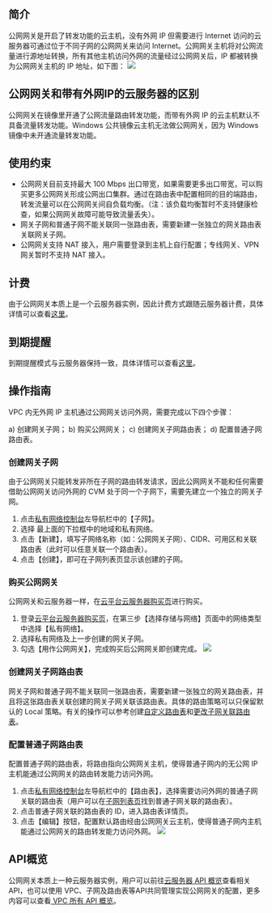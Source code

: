 ## 简介
公网网关是开启了转发功能的云主机，没有外网 IP 但需要进行 Internet 访问的云服务器可通过位于不同子网的公网网关来访问 Internet。公网网关主机将对公网流量进行源地址转换，所有其他主机访问外网的流量经过公网网关后，IP 都被转换为公网网关主机的 IP 地址，如下图：
![](http://imgcache.tce.fsphere.cn/image/mccdn.qcloud.com/static/img/a0453fe63b0a2b1100c339b877242387/image.png)



## 公网网关和带有外网IP的云服务器的区别
公网网关在镜像里开通了公网流量路由转发功能，而带有外网 IP 的云主机默认不具备流量转发功能。Windows 公共镜像云主机无法做公网网关，因为 Windows 镜像中未开通流量转发功能。

## 使用约束
- 公网网关目前支持最大 100 Mbps 出口带宽，如果需要更多出口带宽，可以购买更多公网网关形成公网出口集群。通过在路由表中配置相同的目的端路由，转发流量可以在公网网关间自负载均衡。（注：该负载均衡暂时不支持健康检查，如果公网网关故障可能导致流量丢失）。
- 网关子网和普通子网不能关联同一张路由表，需要新建一张独立的网关路由表关联网关子网。
- 公网网关支持 NAT 接入，用户需要登录到主机上自行配置；专线网关、VPN网关暂时不支持 NAT 接入。

## 计费
由于公网网关本质上是一个云服务器实例，因此计费方式跟随云服务器计费，具体详情可以查看[这里](http://tce.fsphere.cn/doc/product/213/2179)。

## 到期提醒
到期提醒模式与云服务器保持一致，具体详情可以查看[这里](http://tce.fsphere.cn/doc/product/213/2181)。

## 操作指南
VPC 内无外网 IP 主机通过公网网关访问外网，需要完成以下四个步骤：

a) 创建网关子网；
b) 购买公网网关； 
c) 创建网关子网路由表；
d) 配置普通子网路由表。

### 创建网关子网
由于公网网关只能转发非所在子网的路由转发请求，因此公网网关不能和任何需要借助公网网关访问外网的 CVM 处于同一个子网下，需要先建立一个独立的网关子网。

1)	点击[私有网络控制台](http://console.tce.fsphere.cn/vpc)左导航栏中的【子网】。
2)	选择 最上面的下拉框中的地域和私有网络。
3)	点击【新建】，填写子网络名称（如：公网网关子网）、CIDR、可用区和关联路由表（此时可以任意关联一个路由表）。
4)	点击【创建】，即可在子网列表页显示该创建的子网。

### 购买公网网关
公网网关和云服务器一样，在[云平台云服务器购买页](https://buy.tce.fsphere.cn/cvm)进行购买。

1)	登录[云平台云服务器购买页](https://buy.tce.fsphere.cn/cvm)，在第三步【选择存储与网络】页面中的网络类型中选择【私有网络】。
2)	选择私有网络及上一步创建的网关子网。
3)	勾选【用作公网网关】，完成购买后公网网关即创建完成。
 ![](http://imgcache.tce.fsphere.cn/image/mccdn.qcloud.com/static/img/822d3a01ac4129f14ed62e00fb404f28/image.png)

### 创建网关子网路由表
网关子网和普通子网不能关联同一张路由表，需要新建一张独立的网关路由表，并且将这张路由表关联创建的网关子网关联该路由表。具体的路由策略可以只保留默认的 Local 策略。有关的操作可以参考创建[自定义路由表]()和[更改子网关联路由表]()。

### 配置普通子网路由表
配置普通子网的路由表，将路由指向公网网关主机，使得普通子网内的无公网 IP 主机能通过公网网关的路由转发能力访问外网。

1)	点击[私有网络控制台](http://console.tce.fsphere.cn/vpc)左导航栏中的【路由表】，选择需要访问外网的普通子网关联的路由表（用户可以在[子网列表页](http://console.tce.fsphere.cn/vpc/subnet)找到普通子网关联的路由表）。
2)	点击普通子网关联的路由表的 ID，进入路由表详情页。
3)	点击【编辑】按钮，配置默认路由经由公网网关云主机，使得普通子网内主机能通过公网网关的路由转发能力访问外网。
 ![](http://imgcache.tce.fsphere.cn/image/mccdn.qcloud.com/static/img/da3afdaccc213d5ba400400f6e9b4c59/image.png)

## API概览
公网网关本质上一种云服务器实例，用户可以前往[云服务器 API 概览](http://tce.fsphere.cn/doc/api/229/569)查看相关 API，也可以使用 VPC、子网及路由表等API共同管理实现公网网关的配置，更多内容可以查看[ VPC 所有 API 概览](http://tce.fsphere.cn/doc/api/245/909)。
